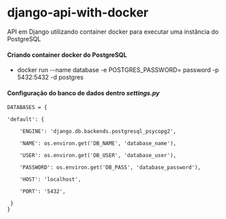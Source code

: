 # django-api-with-docker

API em Django utilizando container docker para executar uma instância do PostgreSQL

#### Criando container docker do PostgreSQL 

* docker run --name database -e POSTGRES_PASSWORD= password -p 5432:5432 -d postgres

#### Configuração do banco de dados dentro *settings.py* 


    DATABASES = {
    
    'default': {
        
        'ENGINE': 'django.db.backends.postgresql_psycopg2',
        
        'NAME': os.environ.get('DB_NAME', 'database_name'),
        
        'USER': os.environ.get('DB_USER', 'database_user'),
        
        'PASSWORD': os.environ.get('DB_PASS', 'database_password'),
        
        'HOST': 'localhost',
        
        'PORT': '5432',
     
     }
    }  
